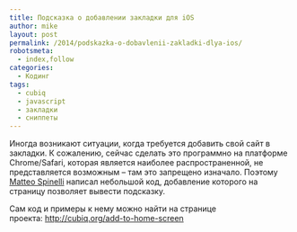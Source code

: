 ```yaml
---
title: Подсказка о добавлении закладки для iOS
author: mike
layout: post
permalink: /2014/podskazka-o-dobavlenii-zakladki-dlya-ios/
robotsmeta:
  - index,follow
categories:
  - Кодинг
tags:
  - cubiq
  - javascript
  - закладки
  - сниппеты
---
```

Иногда возникают ситуации, когда требуется добавить свой сайт в закладки. К сожалению, сейчас сделать это программно на платформе Chrome/Safari, которая является наиболее распространенной, не представляется возможным &#8211; там это запрещено изначало. Поэтому [Matteo Spinelli][1] написал небольшой код, добавление которого на страницу позволяет вывести подсказку.

Сам код и примеры к нему можно найти на странице проекта: http://cubiq.org/add-to-home-screen

 [1]: http://cubiq.org/